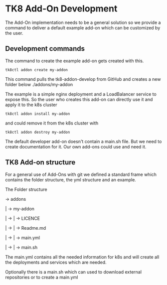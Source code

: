 # TK8 Add-On Development

The Add-On implementation needs to be a  general solution so we provide a command to deliver a default example add-on which can be customized by the user.

## Development commands

The command to create the example add-on gets created with this.

```shell
tk8ctl addon create my-addon
```

This command pulls the tk8-addon-develop from GitHub and creates a new folder below ./addons/my-addon

The example is a simple nginx deployment and a LoadBalancer service to expose this. So the user who creates this add-on can directly use it and apply it to the k8s cluster

```shell
tk8ctl addon install my-addon
```

and could remove it from the k8s cluster with

```shell
tk8ctl addon destroy my-addon
```

The default developer add-on doesn't contain a main.sh file. But we need to create documentation for it. Our own add-ons could use and need it.

## TK8 Add-on structure

For a general use of Add-Ons with git we defined a standard frame which contains the folder structure, the yml structure and an example.

The Folder structure

→ addons

| → my-addon

| →  | → LICENCE

| →  | → Readme.md

| →  | → main.yml

| →  | → main.sh

The main.yml contains all the needed information for k8s and will create all the deployments and services which are needed.

Optionally there is a main.sh which can used to download external repositories or to create a main.yml
